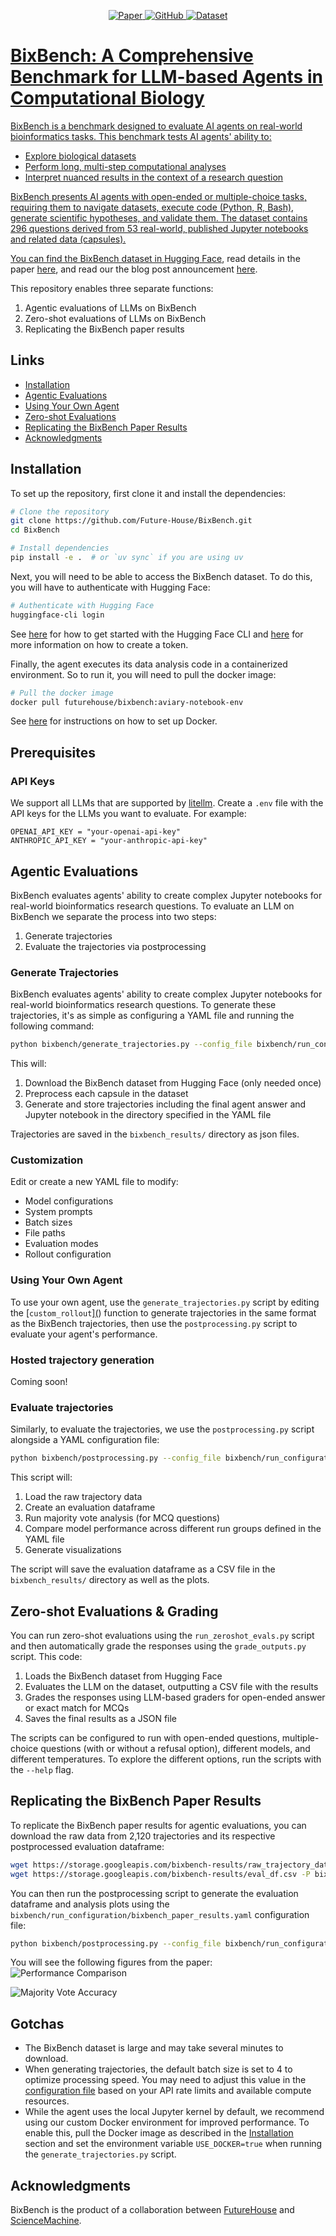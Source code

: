 <p align="center">
    <a href="https://arxiv.org/abs/2503.00096">
    <img alt="Paper" src="https://img.shields.io/badge/arXiv-arXiv:2409.11363-b31b1b.svg">
    <a href = "https://github.com/Future-House/BixBench">
    <img alt="GitHub" src="https://img.shields.io/badge/GitHub-Repository-181717.svg">
    <a href="https://huggingface.co/datasets/futurehouse/BixBench">
    <img alt="Dataset" src="https://img.shields.io/badge/Hugging%20Face-Dataset-yellow.svg">
</p>

# BixBench: A Comprehensive Benchmark for LLM-based Agents in Computational Biology

BixBench is a benchmark designed to evaluate AI agents on real-world bioinformatics tasks.
This benchmark tests AI agents' ability to:

- Explore biological datasets
- Perform long, multi-step computational analyses
- Interpret nuanced results in the context of a research question

BixBench presents AI agents with open-ended or multiple-choice tasks, requiring them to navigate datasets, execute code (Python, R, Bash), generate scientific hypotheses, and validate them.
The dataset contains 296 questions derived from 53 real-world, published Jupyter notebooks and related data (capsules).

You can find the BixBench dataset in [Hugging Face](https://huggingface.co/datasets/futurehouse/BixBench), read details in the paper [here](https://arxiv.org/abs/2503.00096), and read our the blog post announcement [here](https://www.futurehouse.org/research-announcements/bixbench).

This repository enables three separate functions:

1. Agentic evaluations of LLMs on BixBench
2. Zero-shot evaluations of LLMs on BixBench
3. Replicating the BixBench paper results

## Links

- [Installation](#installation)
- [Agentic Evaluations](#agentic-evaluations)
- [Using Your Own Agent](#using-your-own-agent)
- [Zero-shot Evaluations](#zero-shot-evaluations)
- [Replicating the BixBench Paper Results](#replicating-the-bixbench-paper-results)
- [Acknowledgments](#acknowledgments)

## Installation

To set up the repository, first clone it and install the dependencies:

```bash
# Clone the repository
git clone https://github.com/Future-House/BixBench.git
cd BixBench

# Install dependencies
pip install -e .  # or `uv sync` if you are using uv
```

Next, you will need to be able to access the BixBench dataset. To do this, you will have to authenticate with Hugging Face:

```bash
# Authenticate with Hugging Face
huggingface-cli login
```

See [here](https://huggingface.co/docs/huggingface_hub/en/guides/cli) for how to get started with the Hugging Face CLI and [here](https://huggingface.co/docs/huggingface_hub/en/guides/security-tokens) for more information on how to create a token.

Finally, the agent executes its data analysis code in a containerized environment. So to run it, you will need to pull the docker image:

```bash
# Pull the docker image
docker pull futurehouse/bixbench:aviary-notebook-env
```

See [here](https://www.docker.com/get-started/) for instructions on how to set up Docker.

## Prerequisites

### API Keys

We support all LLMs that are supported by [litellm](https://github.com/BerriAI/litellm). Create a `.env` file with the API keys for the LLMs you want to evaluate. For example:

```
OPENAI_API_KEY = "your-openai-api-key"
ANTHROPIC_API_KEY = "your-anthropic-api-key"
```

## Agentic Evaluations

BixBench evaluates agents' ability to create complex Jupyter notebooks for real-world bioinformatics research questions. To evaluate an LLM on BixBench we separate the process into two steps:

1. Generate trajectories
2. Evaluate the trajectories via postprocessing

### Generate Trajectories

BixBench evaluates agents' ability to create complex Jupyter notebooks for real-world bioinformatics research questions. To generate these trajectories, it's as simple as configuring a YAML file and running the following command:

```bash
python bixbench/generate_trajectories.py --config_file bixbench/run_configuration/generate_trajectories.yaml
```

This will:

1. Download the BixBench dataset from Hugging Face (only needed once)
2. Preprocess each capsule in the dataset
3. Generate and store trajectories including the final agent answer and Jupyter notebook in the directory specified in the YAML file

Trajectories are saved in the `bixbench_results/` directory as json files.

### Customization

Edit or create a new YAML file to modify:

- Model configurations
- System prompts
- Batch sizes
- File paths
- Evaluation modes
- Rollout configuration

### Using Your Own Agent

To use your own agent, use the `generate_trajectories.py` script by editing the [`custom_rollout`][(](https://github.com/Future-House/BixBench/blob/6c28217959d5d7dd6f48c59894534fced7c6c040/bixbench/generate_trajectories.py#L239)) function to generate trajectories in the same format as the BixBench trajectories, then use the `postprocessing.py` script to evaluate your agent's performance.

### Hosted trajectory generation

Coming soon!

### Evaluate trajectories

Similarly, to evaluate the trajectories, we use the `postprocessing.py` script alongside a YAML configuration file:

```bash
python bixbench/postprocessing.py --config_file bixbench/run_configuration/postprocessing.yaml
```

This script will:

1. Load the raw trajectory data
2. Create an evaluation dataframe
3. Run majority vote analysis (for MCQ questions)
4. Compare model performance across different run groups defined in the YAML file
5. Generate visualizations

The script will save the evaluation dataframe as a CSV file in the `bixbench_results/` directory as well as the plots.

## Zero-shot Evaluations & Grading

You can run zero-shot evaluations using the `run_zeroshot_evals.py` script and then automatically grade the responses using the `grade_outputs.py` script. This code:

1. Loads the BixBench dataset from Hugging Face
2. Evaluates the LLM on the dataset, outputting a CSV file with the results
3. Grades the responses using LLM-based graders for open-ended answer or exact match for MCQs
4. Saves the final results as a JSON file

The scripts can be configured to run with open-ended questions, multiple-choice questions (with or without a refusal option), different models, and different temperatures. To explore the different options, run the scripts with the `--help` flag.

## Replicating the BixBench Paper Results

To replicate the BixBench paper results for agentic evaluations, you can download the raw data from 2,120 trajectories and its respective postprocessed evaluation dataframe:

```bash
wget https://storage.googleapis.com/bixbench-results/raw_trajectory_data.csv -P bixbench_results/
wget https://storage.googleapis.com/bixbench-results/eval_df.csv -P bixbench_results/
```

You can then run the postprocessing script to generate the evaluation dataframe and analysis plots using the `bixbench/run_configuration/bixbench_paper_results.yaml` configuration file:

```bash
python bixbench/postprocessing.py --config_file bixbench/run_configuration/bixbench_paper_results.yaml
```

You will see the following figures from the paper:
![Performance Comparison](bixbench_results/bixbench_results_comparison.png)

![Majority Vote Accuracy](bixbench_results/majority_vote_accuracy_refusal_option_comparison.png)

## Gotchas

- The BixBench dataset is large and may take several minutes to download.
- When generating trajectories, the default batch size is set to 4 to optimize processing speed. You may need to adjust this value in the [configuration file](https://github.com/Future-House/BixBench/blob/8c57d3562044e4ce574a09438066033e21155f54/bixbench/run_configuration/generate_trajectories.yaml#L14) based on your API rate limits and available compute resources.
- While the agent uses the local Jupyter kernel by default, we recommend using our custom Docker environment for improved performance. To enable this, pull the Docker image as described in the [Installation](#installation) section and set the environment variable `USE_DOCKER=true` when running the `generate_trajectories.py` script.

## Acknowledgments

BixBench is the product of a collaboration between [FutureHouse](https://futurehouse.org) and [ScienceMachine](https://www.sciencemachine.ai/).
